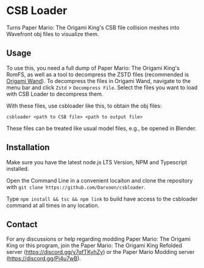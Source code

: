 # CSB Loader

Turns Paper Mario: The Origami King's CSB file collision meshes into Wavefront obj files to visualize them.

## Usage

To use this, you need a full dump of Paper Mario: The Origami King's RomFS, as well as a tool to decompress the ZSTD files (recommended is [Origami Wand](https://darxoon.neocities.org/OrigamiWand)). To decompress the files in Origami Wand, navigate to the menu bar and click `Zstd` > `Decompress File`. Select the files you want to load with CSB Loader to decompress them.

With these files, use csbloader like this, to obtain the obj files:

```csbloader <path to CSB file> <path to output file>```

These files can be treated like usual model files, e.g., be opened in Blender.

## Installation

Make sure you have the latest node.js LTS Version, NPM and Typescript installed.

Open the Command Line in a convenient locaiton and clone the repository with ```git clone https://github.com/Darxoon/csbloader```.

Type ```npm install && tsc && npm link``` to build have access to the csbloader command at all times in any location.

## Contact

For any discussions or help regarding modding Paper Mario: The Origami King or this program, join the Paper Mario: The Origami King Refolded server (<https://discord.gg/y7qfTKyhZy>) or the Paper Mario Modding server (<https://discord.gg/Pj4u7wB>).
